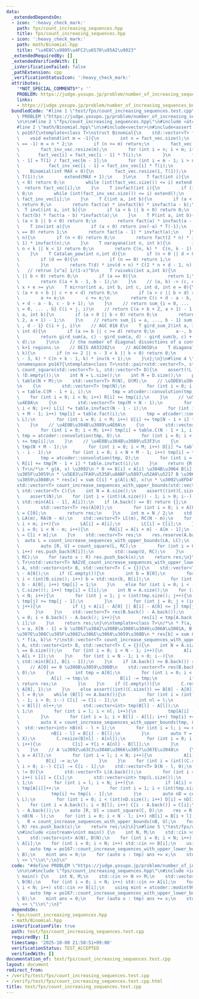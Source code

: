 ```yaml
---
data:
  _extendedDependsOn:
  - icon: ':heavy_check_mark:'
    path: fps/count_increasing_sequences.hpp
    title: fps/count_increasing_sequences.hpp
  - icon: ':heavy_check_mark:'
    path: math/Binomial.hpp
    title: "\u4E8C\u9805\u4FC2\u6570\u95A2\u9023"
  _extendedRequiredBy: []
  _extendedVerifiedWith: []
  _isVerificationFailed: false
  _pathExtension: cpp
  _verificationStatusIcon: ':heavy_check_mark:'
  attributes:
    '*NOT_SPECIAL_COMMENTS*': ''
    PROBLEM: https://judge.yosupo.jp/problem/number_of_increasing_sequences_between_two_sequences
    links:
    - https://judge.yosupo.jp/problem/number_of_increasing_sequences_between_two_sequences
  bundledCode: "#line 1 \"test/fps/count_increasing_sequences.test.cpp\"\n#define\
    \ PROBLEM \"https://judge.yosupo.jp/problem/number_of_increasing_sequences_between_two_sequences\"\
    \n\n\n#line 2 \"fps/count_increasing_sequences.hpp\"\n#include <atcoder/convolution>\n\
    #line 2 \"math/Binomial.hpp\"\n\n#include<vector>\n#include<assert.h>\n\nnamespace\
    \ po167{\ntemplate<class T>\nstruct Binomial{\n    std::vector<T> fact_vec, fact_inv_vec;\n\
    \    void extend(int m = -1){\n        int n = fact_vec.size();\n        if (m\
    \ == -1) m = n * 2;\n        if (n >= m) return;\n        fact_vec.resize(m);\n\
    \        fact_inv_vec.resize(m);\n        for (int i = n; i < m; i++){\n     \
    \       fact_vec[i] = fact_vec[i - 1] * T(i);\n        }\n        fact_inv_vec[m\
    \ - 1] = T(1) / fact_vec[m - 1];\n        for (int i = m - 1; i > n; i--){\n \
    \           fact_inv_vec[i - 1] = fact_inv_vec[i] * T(i);\n        }\n    }\n\
    \    Binomial(int MAX = 0){\n        fact_vec.resize(1, T(1));\n        fact_inv_vec.resize(1,\
    \ T(1));\n        extend(MAX + 1);\n    }\n\n    T fact(int i){\n        if (i\
    \ < 0) return 0;\n        while (int(fact_vec.size()) <= i) extend();\n      \
    \  return fact_vec[i];\n    }\n    T invfact(int i){\n        if (i < 0) return\
    \ 0;\n        while (int(fact_inv_vec.size()) <= i) extend();\n        return\
    \ fact_inv_vec[i];\n    }\n    T C(int a, int b){\n        if (a < b || b < 0)\
    \ return 0;\n        return fact(a) * invfact(b) * invfact(a - b);\n    }\n  \
    \  T invC(int a, int b){\n        if (a < b || b < 0) return 0;\n        return\
    \ fact(b) * fact(a - b) *invfact(a);\n    }\n    T P(int a, int b){\n        if\
    \ (a < b || b < 0) return 0;\n        return fact(a) * invfact(a - b);\n    }\n\
    \    T inv(int a){\n        if (a < 0) return inv(-a) * T(-1);\n        if (a\
    \ == 0) return 1;\n        return fact(a - 1) * invfact(a);\n    }\n    T Catalan(int\
    \ n){\n        if (n < 0) return 0;\n        return fact(2 * n) * invfact(n +\
    \ 1) * invfact(n);\n    }\n    T narayana(int n, int k){\n        if (n <= 0 ||\
    \ n < k || k < 1) return 0;\n        return C(n, k) *  C(n, k - 1) * inv(n);\n\
    \    }\n    T Catalan_pow(int n,int d){\n        if (n < 0 || d < 0) return 0;\n\
    \        if (d == 0){\n            if (n == 0) return 1;\n            return 0;\n\
    \        }\n        return T(d) * inv(d + n) * C(2 * n + d - 1, n);\n    }\n \
    \   // retrun [x^a] 1/(1-x)^b\n    T ruiseki(int a,int b){\n        if (a < 0\
    \ || b < 0) return 0;\n        if (a == 0){\n            return 1;\n        }\n\
    \        return C(a + b - 1, b - 1);\n    }\n    // (a, b) -> (c, d)\n    // always\
    \ x + e >= y\n    T mirror(int a, int b, int c, int d, int e = 0){\n        if\
    \ (a + e < b || c + e < d) return 0;\n        if (a > c || b > d) return 0;\n\
    \        a += e;\n        c += e;\n        return C(c + d - a - b, c - a) - C(c\
    \ + d - a - b, c - b + 1); \n    }\n    // return sum_{i = 0, ... , a} sum_{j\
    \ = 0, ... , b} C(i + j, i)\n    // return C(a + b + 2, a + 1) - 1;\n    T gird_sum(int\
    \ a, int b){\n        if (a < 0 || b < 0) return 0;\n        return C(a + b +\
    \ 2, a + 1) - 1;\n    }\n    // return sum_{i = a, ..., b - 1} sum_{j = c, ...\
    \ , d - 1} C(i + j, i)\n    // AGC 018 E\n    T gird_sum_2(int a, int b, int c,\
    \ int d){\n        if (a >= b || c >= d) return 0;\n        a--, b--, c--, d--;\n\
    \        return gird_sum(a, c) - gird_sum(a, d) - gird_sum(b, c) + gird_sum(b,\
    \ d);\n    }\n\n    // the number of diagonal dissections of a convex n-gon into\
    \ k+1 regions.\n    // OEIS A033282\n    // AGC065D\n    T diagonal(int n, int\
    \ k){\n        if (n <= 2 || n - 3 < k || k < 0) return 0;\n        return C(n\
    \ - 3, k) * C(n + k - 1, k) * inv(k + 1);\n    }\n};\n}\n#line 4 \"fps/count_increasing_sequences.hpp\"\
    \nnamespace po167{\ntemplate<class T>\nstd::pair<std::vector<T>, std::vector<T>>\
    \ count_square(std::vector<T> L, std::vector<T> D){\n    assert(!L.empty() &&\
    \ !D.empty());\n    int N = L.size();\n    int M = D.size();\n    po167::Binomial<T>\
    \ table(N + M);\n    std::vector<T> R(N), U(M);\n    // \u5DE6\u304B\u3089\u53F3\
    \n    {\n        std::vector<T> tmp(N);\n        for (int i = 0; i < N; i++) tmp[i]\
    \ = table.C(M - 1 + i, i);\n        tmp = atcoder::convolution(tmp, L);\n    \
    \    for (int i = 0; i < N; i++) R[i] += tmp[i];\n    }\n    // \u5DE6\u304B\u3089\
    \u4E0A\n    {\n        std::vector<T> tmp(M + N - 1);\n        for (int i = 0;\
    \ i < N; i++) L[i] *= table.invfact(N - 1 - i);\n        for (int i = 0; i < N\
    \ + M - 1; i++) tmp[i] = table.fact(i);\n        tmp = atcoder::convolution(tmp,\
    \ L);\n        for (int i = 0; i < M; i++) U[i] += tmp[N - 1 + i] * table.invfact(i);\n\
    \    }\n    // \u4E0B\u304B\u3089\u4E0A\n    {\n        std::vector<T> tmp(M);\n\
    \        for (int i = 0; i < M; i++) tmp[i] = table.C(N - 1 + i, i);\n       \
    \ tmp = atcoder::convolution(tmp, D);\n        for (int i = 0; i < M; i++) U[i]\
    \ += tmp[i];\n    }\n    // \u4E0B\u304B\u3089\u53F3\n    {\n        std::vector<T>\
    \ tmp(N + M - 1);\n        for (int i = 0; i < M; i++) D[i] *= table.invfact(M\
    \ - i - 1);\n        for (int i = 0; i < N + M - 1; i++) tmp[i] = table.fact(i);\n\
    \        tmp = atcoder::convolution(tmp, D);\n        for (int i = 0; i < N; i++)\
    \ R[i] += tmp[M - 1 + i] * table.invfact(i);\n    }\n    return {R, U};\n}\ntemplate<class\
    \ T>\n/*\n * g(A, x) \u3092\n * 0 <= B[i] < A[i] \u304B\u3064 B[i] = x \u3092\u6E80\
    \u305F\u3059\n * \u5E83\u7FA9\u5358\u8ABF\u5897\u52A0\u5217 B \u306E\u6570\u3068\
    \u3059\u308B\n * res[x] = sum C[i] * g(A[i:N], x)\n * \u3092\u8FD4\u3059\n */\n\
    std::vector<T> count_increase_sequences_with_upper_bounds(std::vector<int> A,\
    \ std::vector<T> C){\n    int N = A.size();\n    assert((int)C.size() == N);\n\
    \    assert(N);\n    for (int i = (int)(A.size()) - 1; i > 0; i--) A[i - 1] =\
    \ std::min(A[i - 1], A[i]);\n    if (A.back() == 0) return {};\n    if (N == 1){\n\
    \        std::vector<T> res(A[0]);\n        for (int i = 0; i < A[0]; i++) res[i]\
    \ = C[0];\n        return res;\n    }\n    int m = N / 2;\n    std::vector<int>\
    \ LA(m), RA(N - m);\n    std::vector<T> LC(m), RC(N - m);\n    for (int i = 0;\
    \ i < m; i++){\n        LA[i] = A[i];\n        LC[i] = C[i];\n    }\n    for (int\
    \ i = 0; i < N - m; i++){\n        RA[i] = A[i + m] - A[m - 1];\n        RC[i]\
    \ = C[i + m];\n    }\n    std::vector<T> res;\n    res.reserve(A.back());\n  \
    \  auto L = count_increase_sequences_with_upper_bounds(LA, LC);\n    if (!L.empty()){\n\
    \        auto [R, U] = count_square(L, RC);\n        for (int i = 0; i < (int)R.size();\
    \ i++) res.push_back(R[i]);\n        std::swap(U, RC);\n    }\n    auto R = count_increase_sequences_with_upper_bounds(RA,\
    \ RC);\n    for (auto x : R) res.push_back(x);\n    return res;\n}\ntemplate<class\
    \ T>\nstd::vector<T> NAIVE_count_increase_sequences_with_upper_lower_bounds(std::vector<int>\
    \ A, std::vector<int> B, std::vector<T> C = {}){\n    std::vector<T> tmp(B.back()\
    \ - A[0]);\n    if (C.empty()){\n        int b = B[0];\n        for (int i = 1;\
    \ i < (int)B.size(); i++) b = std::min(b, B[i]);\n        for (int i = 0; i <\
    \ b - A[0]; i++) tmp[i] = 1;\n    }\n    else for (int i = 0; i < (int)std::min(tmp.size(),\
    \ C.size()); i++) tmp[i] = C[i];\n    int N = A.size();\n    for (int i = 1; i\
    \ < N; i++){\n        for (int j = 1; j < (int)tmp.size(); j++){\n           \
    \ tmp[j] += tmp[j - 1];\n        }\n        for (int j = 0; j < (int)tmp.size();\
    \ j++){\n            if (j < A[i] - A[0] || B[i] - A[0] <= j) tmp[j] = 0;\n  \
    \      }\n    }\n    std::vector<T> res(B.back() - A.back());\n    for (int i\
    \ = 0; i < B.back() - A.back(); i++){\n        res[i] = tmp[A.back() - A[0] +\
    \ i];\n    }\n    return res;\n}\n\ntemplate<class T>\n/*\n * f(a, b) \u3092 X[0]\
    \ = a, X[N - 1] = b \u3067\u3042\u308B\u3088\u3046\u306A\u3001A, B \u306B\u631F\
    \u307E\u308C\u305F\u3082\u306E\u3068\u3059\u308B\n * res[b] = sum C[a - A[0]]\
    \ * f(a, b)\n */\nstd::vector<T> count_increase_sequences_with_upper_lower_bounds(std::vector<int>\
    \ A, std::vector<int> B, std::vector<T> C = {}){\n    int N = A.size();\n    assert(A.size()\
    \ == B.size());\n    for (int i = 0; i < N - 1; i++){\n        A[i + 1] = std::max(A[i],\
    \ A[i + 1]);\n    }\n    for (int i = N - 1; i > 0; i--){\n        B[i - 1] =\
    \ std::min(B[i], B[i - 1]);\n    }\n    if (A.back() >= B.back()) return {};\n\
    \    // A[0] == 0 \u306B\u3059\u308B\n    std::vector<T> res(B.back() - A.back(),\
    \ 0);\n    {\n        int tmp = A[0];\n        for (int i = 0; i < N; i++){\n\
    \            A[i] -= tmp;\n            B[i] -= tmp;\n            if (A[i] >= B[i])\
    \ return res;\n        }\n    }\n    if (C.empty()){\n        C.resize(B[0] -\
    \ A[0], 1);\n    }\n    else assert((int)(C.size()) == B[0] - A[0]);\n    int\
    \ l = 0;\n    while (B[l] <= A.back()){\n        for (int i = (int)(C.size())\
    \ - 1; i > 0; i--) C[i] -= C[i - 1];\n        int nl = l;\n        while (A[nl]\
    \ < B[l]) nl++;\n        std::vector<int> tmp(B[l] - A[l]);\n        tmp[0] =\
    \ 1;\n        for (int i = l; i < nl; i++){\n            tmp[A[i] - A[l]]++;\n\
    \        }\n        for (int i = 1; i < B[l] - A[l]; i++) tmp[i] += tmp[i - 1];\n\
    \        auto X = count_increase_sequences_with_upper_bounds(tmp, C);\n      \
    \  std::vector<int> nB(nl - l + 1);\n        for (int i = l; i <= nl; i++){\n\
    \            nB[i - l] = B[i] - B[l];\n        }\n        auto Y = count_increase_sequences_with_upper_bounds(nB,\
    \ X);\n        C.resize(B[nl] - A[nl]);\n        for (int i = 0; i < B[nl] - A[nl];\
    \ i++){\n            C[i] = Y[i + A[nl] - B[l]];\n        }\n        l = nl;\n\
    \    }\n    // A \u3092\u63C3\u3048\u3066\u3057\u307E\u3048\n    {\n        int\
    \ a = A[l];\n        for (int i = l; i < N; i++){\n            A[i] -= a;\n  \
    \          B[i] -= a;\n        }\n    }\n    for (int i = (int)(C.size()) - 1;\
    \ i > 0; i--) C[i] -= C[i - 1];\n    std::vector<T> D(N - l, 0);\n    if (A.back()\
    \ != 0){\n        std::vector<T> L(A.back());\n        for (int i = 0; i < (int)L.size();\
    \ i++) L[i] = C[i];\n        std::vector<int> tmp(L.size());\n        tmp[0] =\
    \ 1;\n        for (int i = l; i < N; i++){\n            if (A[i] < (int)tmp.size())\
    \ tmp[A[i]]++;\n        }\n        for (int i = 1; i < (int)tmp.size(); i++){\n\
    \            tmp[i] += tmp[i - 1];\n        }\n        auto nD = count_increase_sequences_with_upper_bounds(tmp,\
    \ L);\n        for (int i = 0; i < (int)nD.size(); i++) D[i] = nD[i];\n    }\n\
    \    for (int i = A.back(); i < B[l]; i++) C[i - A.back()] = C[i];\n    C.resize(B[l]\
    \ - A.back());\n    auto [R, U] = count_square(C, D);\n    res = R;\n    std::vector<int>\
    \ nB(N - l);\n    for (int i = 0; i < N - l; i++) nB[i] = B[i + l] - B[l];\n \
    \   R = count_increase_sequences_with_upper_bounds(nB, U);\n    for (auto x :\
    \ R) res.push_back(x);\n    return res;\n}\n}\n#line 5 \"test/fps/count_increasing_sequences.test.cpp\"\
    \n#include <iostream>\nint main() {\n    int N, M;\n    std::cin >> N >> M;\n\
    \    std::vector<int> A(N), B(N);\n    for (int i = 0; i < N; i++) std::cin >>\
    \ A[i];\n    for (int i = 0; i < N; i++) std::cin >> B[i];\n    using mint = atcoder::modint998244353;\n\
    \    auto tmp = po167::count_increase_sequences_with_upper_lower_bounds<mint>(A,\
    \ B);\n    mint ans = 0;\n    for (auto x : tmp) ans += x;\n    std::cout << ans.val()\
    \ << \"\\n\";\n}\n"
  code: "#define PROBLEM \"https://judge.yosupo.jp/problem/number_of_increasing_sequences_between_two_sequences\"\
    \n\n\n#include \"fps/count_increasing_sequences.hpp\"\n#include <iostream>\nint\
    \ main() {\n    int N, M;\n    std::cin >> N >> M;\n    std::vector<int> A(N),\
    \ B(N);\n    for (int i = 0; i < N; i++) std::cin >> A[i];\n    for (int i = 0;\
    \ i < N; i++) std::cin >> B[i];\n    using mint = atcoder::modint998244353;\n\
    \    auto tmp = po167::count_increase_sequences_with_upper_lower_bounds<mint>(A,\
    \ B);\n    mint ans = 0;\n    for (auto x : tmp) ans += x;\n    std::cout << ans.val()\
    \ << \"\\n\";\n}"
  dependsOn:
  - fps/count_increasing_sequences.hpp
  - math/Binomial.hpp
  isVerificationFile: true
  path: test/fps/count_increasing_sequences.test.cpp
  requiredBy: []
  timestamp: '2025-10-08 21:50:51+09:00'
  verificationStatus: TEST_ACCEPTED
  verifiedWith: []
documentation_of: test/fps/count_increasing_sequences.test.cpp
layout: document
redirect_from:
- /verify/test/fps/count_increasing_sequences.test.cpp
- /verify/test/fps/count_increasing_sequences.test.cpp.html
title: test/fps/count_increasing_sequences.test.cpp
---
```

